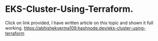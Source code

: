 # EKS-Cluster-Using-Terraform.
Click on link provided, I have written article on this topic and shown it full working.
https://abhishekverma109.hashnode.dev/eks-cluster-using-terraform
